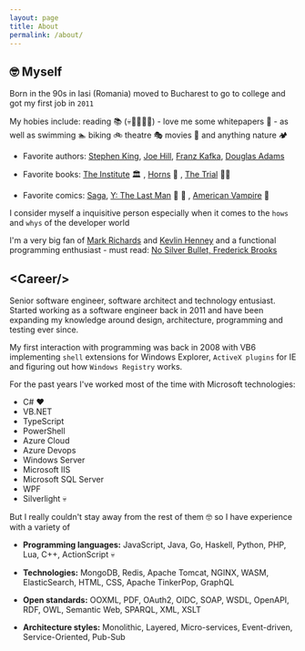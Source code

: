 ```yaml
---
layout: page
title: About
permalink: /about/
---
```


## 🤓 Myself
Born in the 90s in Iasi (Romania) moved to Bucharest to go to college and got my first job in `2011`

My hobies include: reading :books: (:skull::superhero::ghost::clown_face::cowboy_hat_face:) - love me some whitepapers :page_facing_up: - as well as swimming 🏊  biking 🚲  theatre 🎭  movies 🎦  and anything nature 🏕️ 

- Favorite authors: [Stephen King](https://stephenking.com/), [Joe Hill](https://www.joehillfiction.com/), [Franz Kafka](https://www.goodreads.com/author/show/5223.Franz_Kafka), [Douglas Adams](https://www.goodreads.com/author/show/4.Douglas_Adams)

- Favorite books: [The Institute](https://stephenking.com/works/novel/institute.html) 🏛️ , [Horns](https://www.goodreads.com/book/show/6587879-horns) 👿 , [The Trial](https://www.goodreads.com/book/show/17690.The_Trial) 👨‍⚖️ 

- Favorite comics: [Saga](https://imagecomics.com/comics/series/saga), [Y: The Last Man](https://www.dc.com/graphic-novels/y-the-last-man-2002/y-the-last-man-omnibus) 🧬 👨 , [American Vampire](https://www.dc.com/graphic-novels/american-vampire-2010/american-vampire-vol-1) 🧛 

I consider myself a inquisitive person especially when it comes to the `hows` and `whys` of the developer world

I'm a very big fan of [Mark Richards](https://www.developertoarchitect.com/mark-richards.html) and [Kevlin Henney](http://kevlin.tel/) and a functional programming enthusiast - must read: [No Silver Bullet, Frederick Brooks](https://web.archive.org/web/20160910002130/http://worrydream.com/refs/Brooks-NoSilverBullet.pdf)

## \<Career/>
Senior software engineer, software architect and technology entusiast. Started working as a software engineer back in 2011 and have been expanding my knowledge around design, architecture, programming and testing ever since.

My first interaction with programming was back in 2008 with VB6 implementing `shell` extensions for Windows Explorer, `ActiveX plugins` for IE and figuring out how `Windows Registry` works.

For the past years I've worked most of the time with Microsoft technologies:
- C# :heart:
- VB.NET
- TypeScript
- PowerShell
- Azure Cloud
- Azure Devops
- Windows Server
- Microsoft IIS
- Microsoft SQL Server
- WPF
- Silverlight :skull:

But I really couldn't stay away from the rest of them :nerd_face: so I have experience with a variety of 

- **Programming languages:** JavaScript, Java, Go, Haskell, Python, PHP, Lua, C++, ActionScript :skull:

- **Technologies:** MongoDB, Redis, Apache Tomcat, NGINX, WASM, ElasticSearch, HTML, CSS, Apache TinkerPop, GraphQL

- **Open standards:** OOXML, PDF, OAuth2, OIDC, SOAP, WSDL, OpenAPI, RDF, OWL, Semantic Web, SPARQL, XML, XSLT

- **Architecture styles:** Monolithic, Layered, Micro-services, Event-driven, Service-Oriented, Pub-Sub

